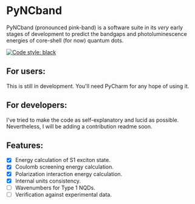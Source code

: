 # PyNCband

PyNCband (pronounced pink-band) is a software suite in its _very_ early stages of development to predict the bandgaps and photoluminescence energies of core-shell (for now) quantum dots.

[![Code style: black](https://img.shields.io/badge/code%20style-black-000000.svg)](https://github.com/ambv/black)


## For users:
This is still in development. You'll need PyCharm for any hope of using it.

## For developers:
I've tried to make the code as self-explanatory and lucid as possible. Nevertheless, I will be adding a contribution readme soon.

## Features:

- [x] Energy calculation of S1 exciton state.
- [x] Coulomb screening energy calculation.
- [x] Polarization interaction energy calculation.
- [x] Internal units consistency.
- [ ] Wavenumbers for Type 1 NQDs.
- [ ] Verification against experimental data.